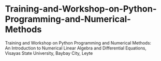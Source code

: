 # Training-and-Workshop-on-Python-Programming-and-Numerical-Methods
Training and Workshop on Python Programming and Numerical Methods: An Introduction to Numerical Linear Algebra and Differential Equations, Visayas State University, Baybay City, Leyte
